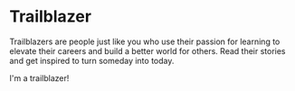 # Trailblazer

Trailblazers are people just like you who use their passion for learning to elevate their careers and build a better world for others. Read their stories and get inspired to turn someday into today.

I'm a trailblazer!